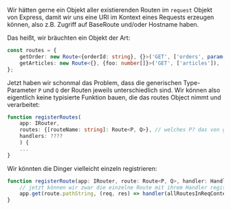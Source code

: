 Wir hätten gerne ein Objekt aller existierenden Routen im `request` Objekt von Express, damit wir uns eine URI im Kontext eines Requests erzeugen können, also z.B. Zugriff auf BaseRoute und/oder Hostname haben.

Das heißt, wir bräuchten ein Objekt der Art:

```typescript
const routes = {
    getOrder: new Route<{orderId: string}, {}>('GET', ['orders', param('orderId')]),
    getArticles: new Route<{}, {foo: number[]}>('GET', ['articles']),
};
```

Jetzt haben wir schonmal das Problem, dass die generischen Type-Parameter `P` und `Q` der Routen jeweils unterschiedlich sind. Wir können also eigentlich keine typisierte Funktion bauen, die das routes Object nimmt und verarbeitet:

```typescript
function registerRoutes(
    app: IRouter, 
    routes: {[routeName: string]: Route<P, Q>}, // welches P? das von getOrder oder von getArticles?
    handlers: ????
    ) { 
    ...
}
```

Wir könnten die Dinger vielleicht einzeln registrieren:
```typescript
function registerRoute(app: IRouter, route: Route<P, Q>, handler: Handler<P, Q>) {
    // jetzt können wir zwar die einzelne Route mit ihrem Handler registrieren, haben aber keine Möglichkeit mehr, alle Routen in das Request-Objekt zu setzen:
    app.get(route.pathString, (req, res) => handler(allRoutesInReqContext, req, res)); // Woher bekommen wir alle Routen im request context?
}
